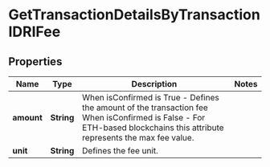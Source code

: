 

# GetTransactionDetailsByTransactionIDRIFee


## Properties

| Name | Type | Description | Notes |
|------------ | ------------- | ------------- | -------------|
|**amount** | **String** | When isConfirmed is True - Defines the amount of the transaction fee  When isConfirmed is False - For ETH-based blockchains this attribute represents the max fee value. |  |
|**unit** | **String** | Defines the fee unit. |  |



